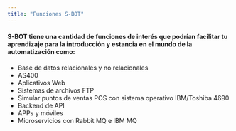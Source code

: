 ```yaml
---
title: "Funciones S-BOT"
---
```


#### S-BOT tiene una cantidad de funciones de interés que podrían facilitar tu aprendizaje para la introducción y estancia en el mundo de la automatización como:

* Base de datos relacionales y no relacionales
* AS400
* Aplicativos Web
* Sistemas de archivos FTP
* Simular puntos de ventas POS con sistema operativo IBM/Toshiba 4690
* Backend de API
* APPs y móviles
* Microservicios con Rabbit MQ e IBM MQ